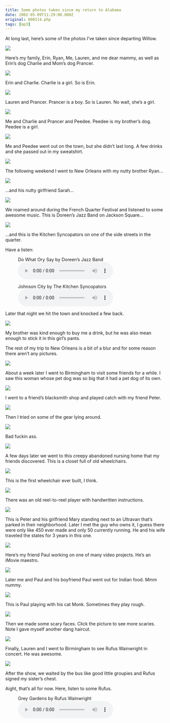 ```yaml
---
title: Some photos taken since my return to Alabama
date: 2002-05-09T11:29:00.000Z
original: 000114.php
tags: [mp3]
---
```


At long last, here’s some of the photos I’ve taken since departing Willow.

<p class="polaroid" style="--deg: -2deg"><img src="./family.jpg" /></p>
Here’s my family, Erin, Ryan, Me, Lauren, and me dear mammy, as well as Erin’s dog Charlie and Mom’s dog Prancer.

<p class="polaroid" style="--deg: -2deg"><img src="./erin-charlie.jpg" /></p>
Erin and Charlie. Charlie is a girl. So is Erin.

<p class="polaroid" style="--deg: -2deg"><img src="./lauren-prancer.jpg" /></p>
Lauren and Prancer. Prancer is a boy. So is Lauren. No wait, she’s a girl.

<p class="polaroid" style="--deg: -2deg"><img src="./dogs.jpg" /></p>
Me and Charlie and Prancer and Peedee. Peedee is my brother’s dog. Peedee is a girl.

<p class="polaroid" style="--deg: -2deg"><img src="./peedee-passed-out.jpg" /></p>
Me and Peedee went out on the town, but she didn’t last long. A few drinks and she passed out in my sweatshirt.

<p class="polaroid" style="--deg: -2deg"><img src="./neworleans-ryan.jpg" /></p>
The following weekend I went to New Orleans with my nutty brother Ryan…

<p class="polaroid" style="--deg: -2deg"><img src="./neworleans-sarah.jpg" /></p>
…and his nutty girlfriend Sarah…

<p class="polaroid" style="--deg: -2deg"><img src="./neworleans-jazz.jpg" /></p>
We roamed around during the French Quarter Festival and listened to some awesome music. This is Doreen’s Jazz Band on Jackson Square…

<p class="polaroid" style="--deg: -2deg"><img src="./kitchensyncopators.jpg" /></p>
…and this is the Kitchen Syncopators on one of the side streets in the quarter.

Have a listen:

<figure>
  <figcaption>Do What Ory Say by Doreen’s Jazz Band</figcaption>
  <audio controls src="./doreensjazzband-dowhatorysay.mp3" />
</figure>

<figure>
  <figcaption>Johnson City by The Kitchen Syncopators</figcaption>
  <audio controls src="./kitchensyncopators-johnsoncity.mp3" />
</figure>

Later that night we hit the town and knocked a few back.

<p class="polaroid" style="--deg: -2deg"><img src="./doinashot.jpg" /></p>
My brother was kind enough to buy me a drink, but he was also mean enough to stick it in this girl’s pants.

The rest of my trip to New Orleans is a bit of a blur and for some reason there aren’t any pictures.

<p class="polaroid" style="--deg: -2deg"><img src="./bigdog.jpg" /></p>
About a week later I went to Birmingham to visit some friends for a while. I saw this woman whose pet dog was so big that it had a pet dog of its own.

<p class="polaroid" style="--deg: -2deg"><img src="./petercatch.jpg" /></p>
I went to a friend’s blacksmith shop and played catch with my friend Peter.

<p class="polaroid" style="--deg: -2deg"><img src="./weldinggear.jpg" /></p>
Then I tried on some of the gear lying around.

<p class="polaroid" style="--deg: -2deg"><img src="./aviators.jpg" /></p>
Bad fuckin ass.

<p class="polaroid" style="--deg: -2deg"><img src="./nursinghome-wheelchairs.jpg" /></p>
A few days later we went to this creepy abandoned nursing home that my friends discovered. This is a closet full of old wheelchairs.

<p class="polaroid" style="--deg: -2deg"><img src="./nursinghome-lonechair.jpg" /></p>
This is the first wheelchair ever built, I think.

<p class="polaroid" style="--deg: -2deg"><img src="./nursinghome-reeltoreel.jpg" /></p>
There was an old reel-to-reel player with handwritten instructions.

<p class="polaroid" style="--deg: -2deg"><img src="./ultravan.jpg" /></p>
This is Peter and his girlfriend Mary standing next to an Ultravan that’s parked in their neighborhood. Later I met the guy who owns it, I guess there were only like 450 ever made and only 50 currently running. He and his wife traveled the states for 3 years in this one.

<p class="polaroid" style="--deg: -2deg"><img src="./paul-video.jpg" /></p>
Here’s my friend Paul working on one of many video projects. He’s an iMovie maestro.

<p class="polaroid" style="--deg: -2deg"><img src="./mepaulpaul.jpg" /></p>
Later me and Paul and his boyfriend Paul went out for Indian food. Mmm nummy.

<p class="polaroid" style="--deg: -2deg"><img src="./paulmonk.jpg" /></p>
This is Paul playing with his cat Monk. Sometimes they play rough.

<p class="polaroid" style="--deg: -2deg"><img src="./scaryfaces-0.jpg" /></p>
Then we made some scary faces. Click the picture to see more scaries. Note I gave myself another dang haircut.

<p class="polaroid" style="--deg: -2deg"><img src="./rufus.jpg" /></p>
Finally, Lauren and I went to Birmingham to see Rufus Wainwright in concert. He was awesome.

<p class="polaroid" style="--deg: -2deg"><img src="./rufusautograph.jpg" /></p>
After the show, we waited by the bus like good little groupies and Rufus signed my sister’s chest.

Aight, that’s all for now. Here, listen to some Rufus.

<figure>
  <figcaption>Grey Gardens by Rufus Wainwright</figcaption>
  <audio controls src="./rufuswainwright-greygardens.mp3" />
</figure>

